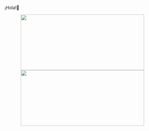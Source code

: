 ¡Hola!👋

<p align="center">
  <img height="180em" src="https://github-readme-stats-eight-theta.vercel.app/api?username=JcruRo&show_icons=true&theme=algolia&include_all_commits=true&count_private=true" width="400"/>
  <img height="180em" src="https://github-readme-stats-eight-theta.vercel.app/api/top-langs/?username=JcruRo&layout=compact&langs_count=8&theme=algolia"  width="400"/>
</p> 
